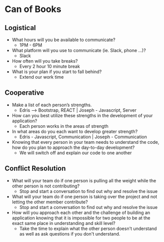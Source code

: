 # Can of Books

## Logistical
 - What hours will you be available to communicate?
    - 1PM - 6PM
 - What platform will you use to communicate (ie. Slack, phone …)?
    - Slack
 - How often will you take breaks?
    - Every 2 hour 10 minute break
 - What is your plan if you start to fall behind?
    - Extend our work time

## Cooperative
 - Make a list of each person’s strengths.
    - Edris --> Bootstrap, REACT | Joseph - Javascript, Server 
 - How can you best utilize these strengths in the development of your application?
    - Each person works in the areas of strength
 - In what areas do you each want to develop greater strength?
    - Edris - Javascript, Communication | Joseph - Communication
 - Knowing that every person in your team needs to understand the code, how do you plan to approach the day-to-day development?
    - We will switch off and explain our code to one another

## Conflict Resolution
 - What will your team do if one person is pulling all the weight while the other person is not contributing?
    - Stop and start a conversation to find out why and resolve the issue
 - What will your team do if one person is taking over the project and not letting the other member contribute?
    - Stop and start a conversation to find out why and resolve the issue
 - How will you approach each other and the challenge of building an application knowing that it is impossible for two people to be at the exact same place in understanding and skill level?
    - Take the time to explain what the other person doesn't understand as well as ask questions if you don't understand.